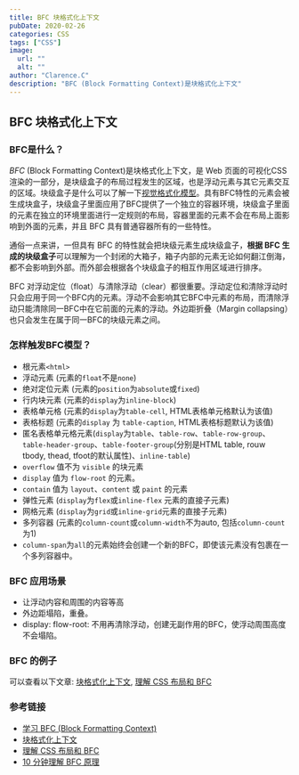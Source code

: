 ```yaml
---
title: BFC 块格式化上下文
pubDate: 2020-02-26
categories: CSS
tags: ["CSS"]
image:
  url: ""
  alt: ""
author: "Clarence.C"
description: "BFC (Block Formatting Context)是块格式化上下文"
---
```


## BFC 块格式化上下文

### BFC是什么？

<dfn>BFC</dfn> (Block Formatting Context)是块格式化上下文，是 Web 页面的可视化CSS渲染的一部分，是块级盒子的布局过程发生的区域，也是浮动元素与其它元素交互的区域。块级盒子是什么可以了解一下[视觉格式化模型](./视觉格式化模型.md)。具有BFC特性的元素会被生成块盒子，块级盒子里面应用了BFC提供了一个独立的容器环境，块级盒子里面的元素在独立的环境里面进行一定规则的布局，容器里面的元素不会在布局上面影响到外面的元素，并且 BFC 具有普通容器所有的一些特性。

<!--more-->

通俗一点来讲，一但具有 BFC 的特性就会把块级元素生成块级盒子，**根据 BFC 生成的块级盒子**可以理解为一个封闭的大箱子，箱子内部的元素无论如何翻江倒海，都不会影响到外部。而外部会根据各个块级盒子的相互作用区域进行排序。

BFC 对浮动定位（float）与清除浮动（clear）都很重要。浮动定位和清除浮动时只会应用于同一个BFC内的元素。浮动不会影响其它BFC中元素的布局，而清除浮动只能清除同一BFC中在它前面的元素的浮动。外边距折叠（Margin collapsing）也只会发生在属于同一BFC的块级元素之间。

### 怎样触发BFC模型？

- 根元素`<html>`
- 浮动元素 (元素的`float`不是`none`)
- 绝对定位元素 (元素的`position`为`absolute`或`fixed`)
- 行内块元素 (元素的`display`为`inline-block`)
- 表格单元格 (元素的`display`为`table-cell`, HTML表格单元格默认为该值)
- 表格标题 (元素的`display` 为 `table-caption`, HTML表格标题默认为该值)
- 匿名表格单元格元素(`display`为`table`、`table-row`、`table-row-group`、`table-header-group`、`table-footer-group`(分别是HTML table, rouw tbody, thead, tfoot的默认属性)、`inline-table`)
- `overflow` 值不为 `visible` 的块元素
- `display` 值为 `flow-root` 的元素。
- `contain` 值为 `layout`、`content` 或 `paint` 的元素
- 弹性元素 (`display`为`flex`或`inline-flex` 元素的直接子元素)
- 网格元素 (`display`为`grid`或`inline-grid`元素的直接子元素)
- 多列容器 (元素的`column-count`或`column-width`不为auto, 包括`column-count`为1)
- `column-span`为`all`的元素始终会创建一个新的BFC，即使该元素没有包裹在一个多列容器中。

### BFC 应用场景

- 让浮动内容和周围的内容等高
- 外边距塌陷，重叠。
- display: flow-root: 不用再清除浮动，创建无副作用的BFC，使浮动周围高度不会塌陷。

### BFC 的例子

可以查看以下文章:
[块格式化上下文](https://developer.mozilla.org/zh-CN/docs/Web/Guide/CSS/Block_formatting_context), [理解 CSS 布局和 BFC](https://segmentfault.com/a/1190000018677177)

### 参考链接

- [学习 BFC (Block Formatting Context)](https://juejin.im/post/59b73d5bf265da064618731d#heading-10)
- [块格式化上下文](https://developer.mozilla.org/zh-CN/docs/Web/Guide/CSS/Block_formatting_context)
- [理解 CSS 布局和 BFC](https://segmentfault.com/a/1190000018677177)
- [10 分钟理解 BFC 原理](https://zhuanlan.zhihu.com/p/25321647)

